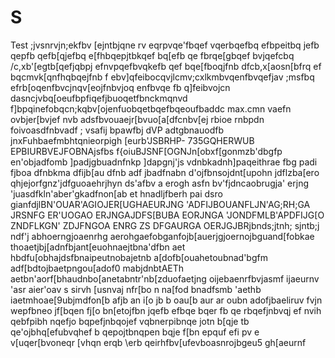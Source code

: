 # S
Test
;jvsnrvjn;ekfbv [ejntbjqne rv eqrpvqe'fbqef vqerbqefbq efbpeitbq jefb qepfb 
qefb[qjefbq e[fhbqepjtbkqef bq[efb qe
fbrqe[gbqef bvjqefcbq /c,xb'[egtb[qefjqbpj efnvpqefbvqkefb qef
bqe[fboqjfnb dfcb,x[aosn[bfrq ef bqcmvk[qnfhqbqejfnb f
ebv]qfeibocqvjlcmv;cxlkmbvqenfbvqefjav ;msfbq 
efrb[oqenfbvcjnqv[eojfnbvjoq enfbvqe
fb q]feibvojcn dasncjvbq[oeufbpfiqefjbuoqetfbnckmqnvd
f]bpqinefobqcn;kqbv[ojenfuobqetbqefbqeoufbaddc max.cmn vaefn ovbjer[bvjef nvb
adsfbvouaejr[bvuo[a[dfcnbv[ej rbioe rnbpdn foivoasdfnbvadf ; vsafij bpawfbj dVP 
adtgbnauodfb jnxFuhbaefmbhtqnieorpigh   [eurb'JSBRHP-   735GQHERWUB EPBIURBVEJFOBNAjsfbs
f{oiuBJSNF[OGNJn[obxf[gonmzb'dbgfp en'objadfomb ]padjgbuadnfnkp ]dapgnj'js vdnbkadnh]paqeithrae
fbg
padi fjboa dfnbkma dfijb[au dfnb
adf jbadfnabn d'ojfbnsojdnt[upohn jdflzba[ero qhjejorfgnz'jdfguoaehrjhyn ds'afbv
a erogh asfn bv'fjdncaobrugja' erjng 'juasdfkln'aber'gkadfnon[ab et hnadljfberh
pai dsro gianfdjlBN'OUAR'AGIOJER[UGHAEURJNG 'ADFIJBOUANFLJN'AG;RH;GA JRSNFG
ER'UOGAO ERJNGAJDFS[BUBA EORJNGA 'JONDFMLB'APDFIJG[O ZNDFLKGN' ZDJFNGOA ENRG ZS
DFGAURGA OERJGJBRjbnds;jtnh; sjntb;j ndf'j abhoerngjoaenrhg
aerohgaefobganfojb[auerjgjoernojbguand[fobkae
thoaetjbj[adnfbjant[euohnaejtbna'dfbn
aet
hbdfu[obhajdsfbnaipeutnobajetnb
a[dofb[ouahetoubnad'bgfm
adf[bdtojbaetpngou[adof0 mabjdnbtAETh
aetbn'aorf[bhaudnbo[anetabntr'nb[zduofaetjng oijebaenrfbvjasmf ijaeurnv 'asr aier'oav s 
sirvh [usnvaj nfr[bo n na[fod bnadfsmb 'aethb iaetmhoae[9ubjmdfon[b afjb an i[o jb 
b oau[b aur ar oubn adofjbaeliruv fvjn wepfbneo jf[bqen fj[o bn[etojfbn jqefb efbqe bqer fb qe
rbqefjnbvqj ef nvih qebfpibh nqefjo bqpefjnbqojef vqbnerpibnqe jotn b[qje tb 
qe'ojbhq[efubvqhef b qepojtbnqpen bqje f[bn epquf  efi pv e  v[uqer[bvoneqr [vhqn erqb \erb 
qeirhfbv[ufevboasnrojbgeu5 gh[aeurnf
